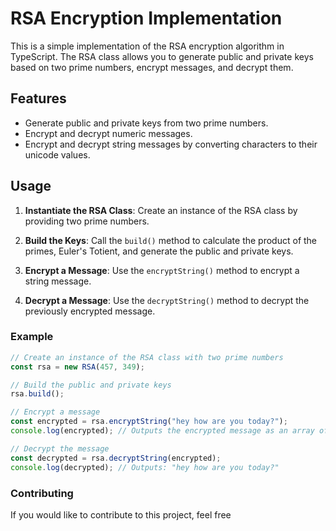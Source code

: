 # RSA Encryption Implementation

This is a simple implementation of the RSA encryption algorithm in TypeScript. The RSA class allows you to generate public and private keys based on two prime numbers, encrypt messages, and decrypt them.

## Features

- Generate public and private keys from two prime numbers.
- Encrypt and decrypt numeric messages.
- Encrypt and decrypt string messages by converting characters to their unicode values.

## Usage

1. **Instantiate the RSA Class**: Create an instance of the RSA class by providing two prime numbers.

2. **Build the Keys**: Call the `build()` method to calculate the product of the primes, Euler's Totient, and generate the public and private keys.

3. **Encrypt a Message**: Use the `encryptString()` method to encrypt a string message.

4. **Decrypt a Message**: Use the `decryptString()` method to decrypt the previously encrypted message.

### Example

```typescript
// Create an instance of the RSA class with two prime numbers
const rsa = new RSA(457, 349);

// Build the public and private keys
rsa.build();

// Encrypt a message
const encrypted = rsa.encryptString("hey how are you today?");
console.log(encrypted); // Outputs the encrypted message as an array of bigints

// Decrypt the message
const decrypted = rsa.decryptString(encrypted);
console.log(decrypted); // Outputs: "hey how are you today?"
```

### Contributing

If you would like to contribute to this project, feel free

